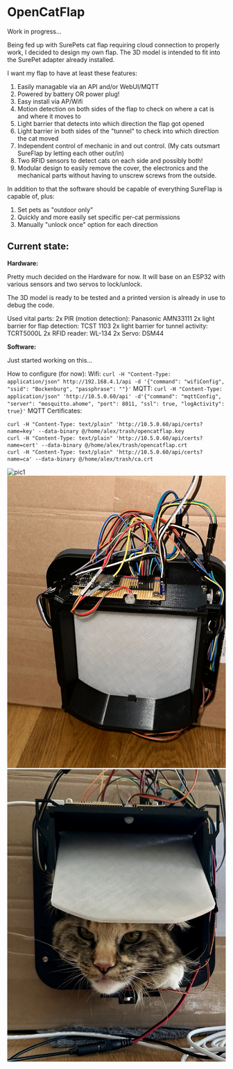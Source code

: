 OpenCatFlap
=====

Work in progress...

Being fed up with SurePets cat flap requiring cloud connection to properly work, I decided to design my own flap.
The 3D model is intended to fit into the SurePet adapter already installed.

I want my flap to have at least these features:
1. Easily managable via an API and/or WebUI/MQTT
2. Powered by battery OR power plug!
3. Easy install via AP/Wifi
4. Motion detection on both sides of the flap to check on where a cat is and where it moves to
5. Light barrier that detects into which direction the flap got opened
6. Light barrier in both sides of the "tunnel" to check into which direction the cat moved
7. Independent control of mechanic in and out control. (My cats outsmart SureFlap by letting each other out/in)
8. Two RFID sensors to detect cats on each side and possibly both!
9. Modular design to easily remove the cover, the electronics and the mechanical parts without having to unscrew screws from the outside.

In addition to that the software should be capable of everything SureFlap is capable of, plus:
1. Set pets as "outdoor only"
2. Quickly and more easily set specific per-cat permissions
3. Manually "unlock once" option for each direction

Current state:
------
**Hardware:**

Pretty much decided on the Hardware for now. It will base on an ESP32 with various sensors and two servos to lock/unlock.

The 3D model is ready to be tested and a printed version is already in use to debug the code.

Used vital parts:
    2x PIR (motion detection): Panasonic AMN33111
    2x light barrier for flap detection: TCST 1103
    2x light barrier for tunnel activity: TCRT5000L
    2x RFID reader: WL-134
    2x Servo: DSM44

**Software:**

Just started working on this...

How to configure (for now):
Wifi: `curl -H "Content-Type: application/json" http://192.168.4.1/api -d '{"command": "wifiConfig", "ssid": "Bockenburg", "passphrase": ""}'`
MQTT: `curl -H "Content-Type: application/json" 'http://10.5.0.60/api' -d'{"command": "mqttConfig", "server": "mosquitto.ahome", "port": 8011, "ssl": true, "logActivity": true}'`
MQTT Certificates: 
```
curl -H "Content-Type: text/plain" 'http://10.5.0.60/api/certs?name=key' --data-binary @/home/alex/trash/opencatflap.key
curl -H "Content-Type: text/plain" 'http://10.5.0.60/api/certs?name=cert' --data-binary @/home/alex/trash/opencatflap.crt
curl -H "Content-Type: text/plain" 'http://10.5.0.60/api/certs?name=ca' --data-binary @/home/alex/trash/ca.crt
```

![pic1](img/IMG_3608.PNG)
![pic2](img/IMG_2905.jpg)
![cat approved](img/IMG_2830.JPG)

